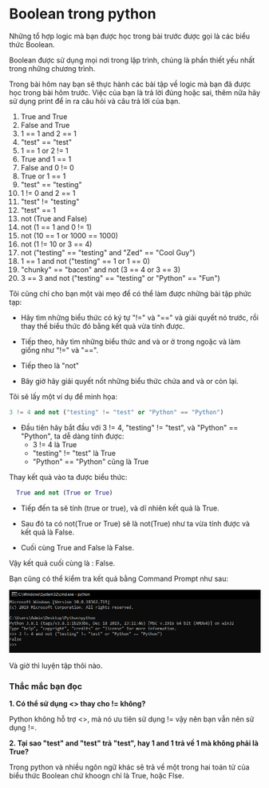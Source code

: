 # Boolean trong python #

Những tổ hợp logic mà bạn được học trong bài trước được gọi là các biểu thức Boolean.

Boolean được sử dụng mọi nơi trong lập trình, chúng là phần thiết yếu nhất trong những chương trình.

Trong bài hôm nay bạn sẽ thực hành các bài tập về logic mà bạn đã được học trong bài hôm trước. Việc của bạn là trả lời đúng hoặc sai, thêm nữa hãy sử dụng print để in ra câu hỏi và câu trả lời của bạn.

1. True and True
2. False and True
3. 1 == 1 and 2 == 1
4. "test" == "test"
5. 1 == 1 or 2 != 1
6. True and 1 == 1
7. False and 0 != 0
8. True or 1 == 1
9. "test" == "testing"
10. 1 != 0 and 2 == 1
11. "test" != "testing"
12. "test" == 1
13. not (True and False)
14. not (1 == 1 and 0 != 1)
15. not (10 == 1 or 1000 == 1000)
16. not (1 != 10 or 3 == 4)
17. not ("testing" == "testing" and "Zed" == "Cool Guy")
18. 1 == 1 and not ("testing" == 1 or 1 == 0)
19. "chunky" == "bacon" and not (3 == 4 or 3 == 3)
20. 3 == 3 and not ("testing" == "testing" or "Python" == "Fun")

Tôi cũng chỉ cho bạn một vài mẹo để có thể làm được những bài tập phức tạp:

- Hãy tìm những biểu thức có ký tự "!=" và "==" và giải quyết nó trước, rồi thay thế biểu thức đó bằng kết quả vừa tính được.

- Tiếp theo, hãy tìm những biểu thức and và or ở trong ngoặc và làm giống như "!=" và "==".

- Tiếp theo là "not"

- Bây giờ hãy giải quyết nốt những biểu thức chứa and và or còn lại.

Tôi sẽ lấy một ví dụ để minh họa:

```Python
3 != 4 and not ("testing" != "test" or "Python" == "Python")
```

- Đầu tiên hãy bắt đầu với 3 != 4, "testing" != "test", và "Python" == "Python", ta dễ dàng tính được:
  * 3 != 4 là True
  * "testing" != "test" là True
  * "Python" == "Python" cũng là True

Thay kết quả vào ta được biểu thức:

```python
  True and not (True or True)
```

- Tiếp đến ta sẽ tính (true or true), và dĩ nhiên kết quả là True.

- Sau đó ta có not(True or True) sẽ là not(True) như ta vừa tính được và kết quả là False.

- Cuối cùng True and False là False.

Vậy kết quả cuối cùng là : False.

Bạn cũng có thể kiểm tra kết quả bằng Command Prompt như sau:

![picture alt](./image/1.PNG)

Và giờ thì luyện tập thôi nào.

### Thắc mắc bạn đọc ###

**1. Có thể sử dụng <> thay cho != không?**

  Python không hỗ trợ <>, mà nó ưu tiên sử dụng != vậy nên bạn vẫn nên sử dụng !=.

**2. Tại sao "test" and "test" trả "test", hay 1 and 1 trả về 1 mà không phải là True?**

  Trong python và nhiều ngôn ngữ khác sẽ trả về một trong hai toán tử của biểu thức Boolean chứ khoogn chỉ là True, hoặc Flse.

  
